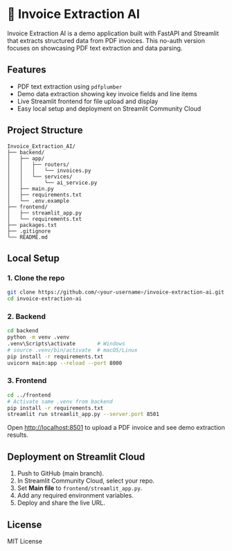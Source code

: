 # 🧾 Invoice Extraction AI

Invoice Extraction AI is a demo application built with FastAPI and Streamlit that extracts structured data from PDF invoices. This no-auth version focuses on showcasing PDF text extraction and data parsing.

## Features

- PDF text extraction using `pdfplumber`
- Demo data extraction showing key invoice fields and line items
- Live Streamlit frontend for file upload and display
- Easy local setup and deployment on Streamlit Community Cloud

## Project Structure

```plaintext
Invoice_Extraction_AI/
├── backend/
│   ├── app/
│   │   ├── routers/
│   │   │   └── invoices.py
│   │   └── services/
│   │       └── ai_service.py
│   ├── main.py
│   ├── requirements.txt
│   └── .env.example
├── frontend/
│   ├── streamlit_app.py
│   └── requirements.txt
├── packages.txt
├── .gitignore
└── README.md
```

## Local Setup

### 1. Clone the repo

```bash
git clone https://github.com/<your-username>/invoice-extraction-ai.git
cd invoice-extraction-ai
```

### 2. Backend

```bash
cd backend
python -m venv .venv
.venv\Scripts\activate       # Windows
# source .venv/bin/activate  # macOS/Linux
pip install -r requirements.txt
uvicorn main:app --reload --port 8000
```

### 3. Frontend

```bash
cd ../frontend
# Activate same .venv from backend
pip install -r requirements.txt
streamlit run streamlit_app.py --server.port 8501
```

Open [http://localhost:8501](http://localhost:8501) to upload a PDF invoice and see demo extraction results.

## Deployment on Streamlit Cloud

1. Push to GitHub (main branch).
2. In Streamlit Community Cloud, select your repo.
3. Set **Main file** to `frontend/streamlit_app.py`.
4. Add any required environment variables.
5. Deploy and share the live URL.

## License

MIT License
